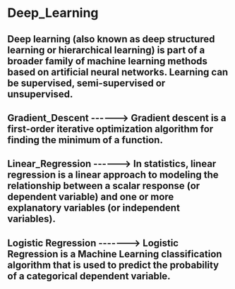 # Deep_Learning
Deep learning (also known as deep structured learning or hierarchical learning) is part of a broader family of machine learning methods based on artificial neural networks. Learning can be supervised, semi-supervised or unsupervised.
--------


Gradient_Descent ------> Gradient descent is a first-order iterative optimization algorithm for finding the minimum of a function. 
-----------------------------------------------------------------------------------------------------------

Linear_Regression ------> In statistics, linear regression is a linear approach to modeling the relationship between a scalar response (or dependent variable) and one or more explanatory variables (or independent variables). 
-----------------------------------------------------------------------------------------------------------

Logistic Regression -------> Logistic Regression is a Machine Learning classification algorithm that is used to predict the probability of a categorical dependent variable. 
-----------------------------------------------------------------------------------------------------------
